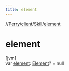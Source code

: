 ```yaml
---
title: element
---
```

//[Perry](../../../index.html)/[client](../index.html)/[Skill](index.html)/[element](element.html)



# element



[jvm]\
var [element](element.html): [Element](../../server.life/-element/index.html)? = null




